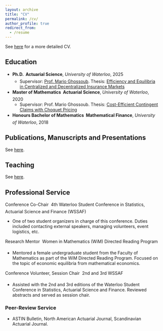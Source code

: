 ```yaml
---
layout: archive
title: "CV"
permalink: /cv/
author_profile: true
redirect_from:
  - /resume
---
```


See [here](/files/mbzhu_cv.pdf) for a more detailed CV.

## Education
* **Ph.D. &#151; Actuarial Science**, _University of Waterloo_, 2025
  * Supervisor: [Prof. Mario Ghossoub](https://sites.google.com/site/marioghossoub/). Thesis: [Efficiency and Equilibria in Centralized and Decentralized Insurance Markets](https://hdl.handle.net/10012/21657)
* **Master of Mathematics &#151; Actuarial Science**, _University of Waterloo_, 2020
  * Supervisor: Prof. Mario Ghossoub. Thesis: [Cost-Efficient Contingent Claims with Choquet Pricing](https://uwspace.uwaterloo.ca/handle/10012/16420)
* **Honours Bachelor of Mathematics &#151; Mathematical Finance**, _University of Waterloo_, 2018

## Publications, Manuscripts and Presentations

See [here](/research/).

## Teaching

See [here](/teaching/).

## Professional Service

Conference Co-Chair &#151; 4th Waterloo Student Conference in Statistics, Actuarial Science and Finance (WSSAF)
  * One of two student organizers in charge of this conference. Duties included contacting external speakers, managing volunteers, event logistics, etc.

Research Mentor &#151; Women in Mathematics (WiM) Directed Reading Program
  * Mentored a female undergraduate student from the Faculty of Mathematics as part of the WiM Directed Reading Program. Focused on the topic of economic equilibria from mathematical economics.

Conference Volunteer, Session Chair &#151; 2nd and 3rd WSSAF
  * Assisted with the 2nd and 3rd editions of the Waterloo Student Conference in Statistics, Actuarial Science and Finance. Reviewed abstracts and served as session chair.

### Peer-Review Service

* ASTIN Bulletin, North American Actuarial Journal, Scandinavian Actuarial Journal.
